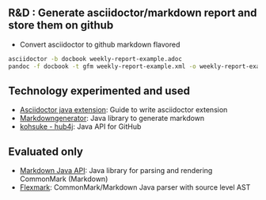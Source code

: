 ## R&D : Generate asciidoctor/markdown report and store them on github

- Convert asciidoctor to github markdown flavored
```bash
asciidoctor -b docbook weekly-report-example.adoc
pandoc -f docbook -t gfm weekly-report-example.xml -o weekly-report-example.md
```

## Technology experimented and used

- [Asciidoctor java extension](https://github.com/asciidoctor/asciidoctorj/blob/v2.2.0/docs/integrator-guide.adoc): Guide to write asciidoctor extension
- [Markdowngenerator](https://github.com/Steppschuh/Java-Markdown-Generator): Java library to generate markdown
- [kohsuke - hub4j](https://github.com/hub4j/github-api): Java API for GitHub

## Evaluated only

- [Markdown Java API](https://github.com/atlassian/commonmark-java): Java library for parsing and rendering CommonMark (Markdown)
- [Flexmark](https://github.com/vsch/flexmark-java): CommonMark/Markdown Java parser with source level AST 


